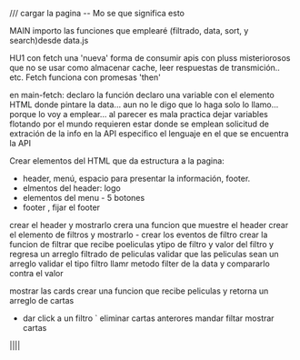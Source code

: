 
/// cargar la pagina -- Mo se que significa esto

MAIN
importo las funciones que emplearé (filtrado, data, sort, y search)desde data.js

HU1
con fetch
una 'nueva' forma de consumir apis con pluss misteriorosos que no se usar como almacenar cache, leer respuestas de transmición.. etc.
Fetch funciona con promesas 'then'

en main-fetch:
declaro la función
declaro una variable con el elemento HTML donde pintare la data... aun no le digo que lo haga solo lo llamo... porque lo voy a emplear... al parecer es mala  practica dejar variables flotando por el mundo requieren estar donde  se emplean
solicitud de extración de la info en la API
especifico el lenguaje en el que se encuentra la API



Crear elementos del HTML  que da estructura a la pagina:
- header, menú, espacio para presentar la información, footer.
- elmentos del header:  logo
- elementos del menu - 5 botones
- footer , fijar el footer



crear el header y mostrarlo
    crera una funcion que muestre el header 
crear el elemento de filtros y mostrarlo 
    - crear los eventos de filtro
    crear la funcion de filtrar que recibe poeliculas ytipo de filtro y valor del filtro y regresa un arreglo filtrado de peliculas 
        validar que las peliculas sean un arreglo 
        validar el tipo filtro 
        llamr metodo filter  de la data y compararlo contra el valor 

mostrar las cards 
    crear una funcion que recibe peliculas y retorna un arreglo de cartas 

- dar click a un filtro `
    eliminar cartas anterores
    mandar filtar 
    mostrar cartas

||||



